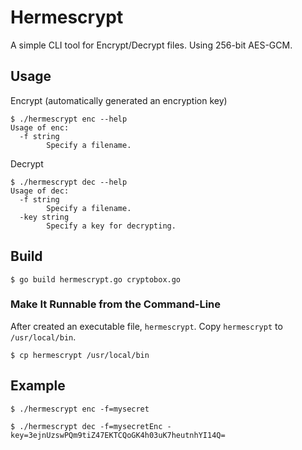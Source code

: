 # Hermescrypt

A simple CLI tool for Encrypt/Decrypt files. Using 256-bit AES-GCM.

## Usage

Encrypt (automatically generated an encryption key)

```
$ ./hermescrypt enc --help
Usage of enc:
  -f string
    	Specify a filename.
```

Decrypt

```
$ ./hermescrypt dec --help
Usage of dec:
  -f string
    	Specify a filename.
  -key string
    	Specify a key for decrypting.
```
## Build

```
$ go build hermescrypt.go cryptobox.go
```

### Make It Runnable from the Command-Line
After created an executable file, `hermescrypt`. Copy `hermescrypt` to `/usr/local/bin`.

```
$ cp hermescrypt /usr/local/bin
```

## Example

```
$ ./hermescrypt enc -f=mysecret

$ ./hermescrypt dec -f=mysecretEnc -key=3ejnUzswPQm9tiZ47EKTCQoGK4h03uK7heutnhYI14Q=
```